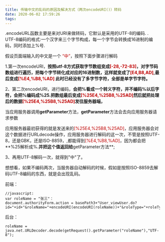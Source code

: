 ```yaml
---
title: 传输中文的乱码的原因及解决方式（两次encodeURI()）转码
date: 2020-06-02 17:59:26
tags:
---
```

.encodeURL函数主要是来对URI来做转码，它默认是采用的UTF-8的编码.
. UTF-8编码的格式:一个汉字来三个字节构成，每一个字节会转换成16进制的编码，同时添加上%号.

假设页面端输入的中文是一个 <font color="#bf0000">“中”</font>，按照下面步骤进行解码
<!-- more -->
1.第一次encodeURI，**按照utf-8方式获取字节数组变成<font color="#bf0000">[-28,-72-83]</font>，对字节码数组进行遍历，把每个字节转化成对应的16进制数，这样就变成了<font color="#bf0000">[E4,B8,AD]</font>,最后变成<font color="#bf0000">[%E4,%B8,%AD]</font>  此时已经没有了多字节字符，全部是单字节字符。**

2、第二次encodeURI，进行编码，**会把%看成一个转义字符，并不编码%以后字符，会把%编码成%25.把数组最后变成<font color="#bf0000">[%25E4,%25B8,%25AD]</font>然后就把处理后的数据<font color="#bf0000">[%25E4,%25B8,%25AD]</font>发往服务器端，**

当应用服务器调用**getParameter**方法，**getParameter**方法会去向应用服务器请求参数

应用服务器最初获得的就是发送来的<font color="#bf0000">[%25E4,%25B8,%25AD]</font>，应用服务器会对这个数据进行URLdecode操作，应用服务器进行解码的这一次，不管是按照UTF-8，还是GBK，还是ISO-8859，,都能得到<font color="#bf0000">[%E4,%B8,%AD]</font>，因为都会把**%25解析成%**.并把这个值返回给**getParameter方法**;

3、再用UTF-8解码一次，就得到"中"了。

想想看，如果不编码两次，当服务器自动解码的时候，假如是按照ISO-8859去解码UTF-8编码的东西，就是会出现乱码。

前端：
```
//javascript:
var roleName = "张三"：
document.authorityForm.action = basePath3+"User_viewUser.do?id="+id+"&roleName="+encodeURI(encodeURI(roleName))+"&roleType="+roleType;

```
后台：
```
roleName = java.net.URLDecoder.decode(getRequest().getParameter("roleName"),"UTF-8");
```
